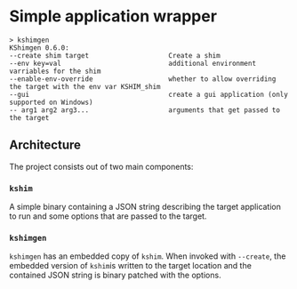 # Simple application wrapper

```
> kshimgen
KShimgen 0.6.0:
--create shim target                    Create a shim
--env key=val                           additional environment varriables for the shim
--enable-env-override                   whether to allow overriding the target with the env var KSHIM_shim
--gui                                   create a gui application (only supported on Windows)
-- arg1 arg2 arg3...                    arguments that get passed to the target
```

## Architecture
The project consists out of two main components:

### `kshim`
 A simple binary containing a JSON string describing the target application to run and some options that are passed to the target.

### `kshimgen`
`kshimgen` has an embedded copy of `kshim`.
 When invoked with `--create`, the embedded version of `kshim`is written to the target location and the contained JSON string is binary patched with the options.

